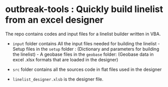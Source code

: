 # outbreak-tools : Quickly build linelist from an excel designer

The repo contains codes and input files for a linelist builder written in VBA.

- `input` folder contains All the input files needed for building the linelist
        - Setup files in the `setup` folder : (Dictionary and parameters for building the linelist)
        - A geobase files in the `geobase` folder: (Geobase data in excel .xlsx formats that are loaded in the designer)

- `src` folder contains all the sources code in flat files used in the designer

- `linelist_designer.xlsb` is the designer file.
